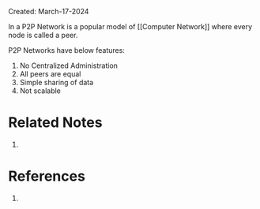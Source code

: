 Created: March-17-2024

In a P2P Network is a popular model of [[Computer Network]] where every node is called a peer.

P2P Networks have below features:

1. No Centralized Administration
2. All peers are equal
3. Simple sharing of data
4. Not scalable
# Related Notes

1. 
# References

1. 